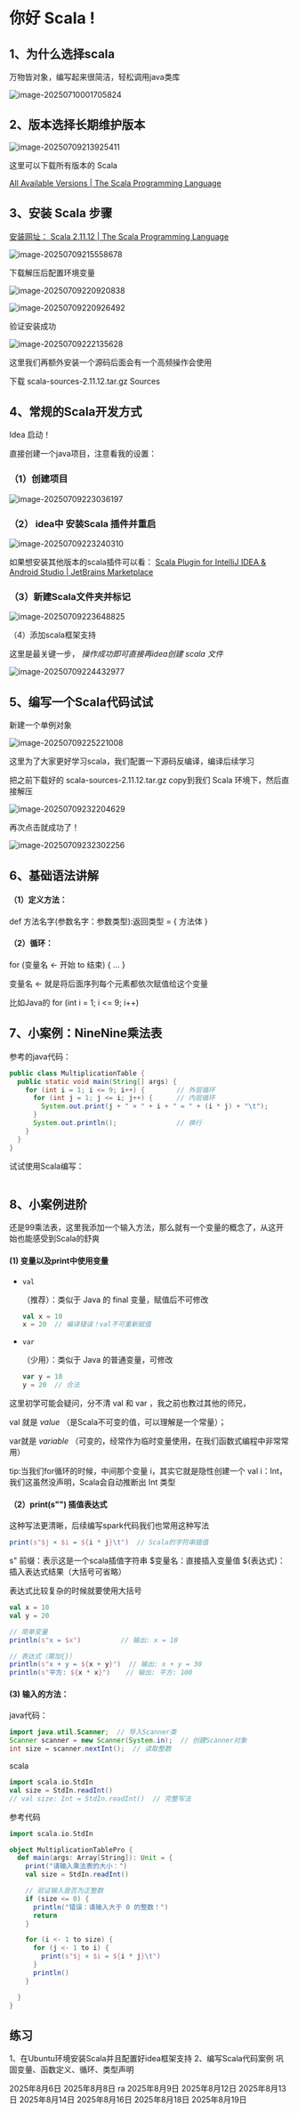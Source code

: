 # 你好 Scala !

## 1、为什么选择scala



万物皆对象，编写起来很简洁，轻松调用java类库

![image-20250710001705824](./assets/image-20250710001705824.png)





## 2、版本选择长期维护版本

![image-20250709213925411](./assets/image-20250709213925411.png)

这里可以下载所有版本的 Scala

[All Available Versions | The Scala Programming Language](https://scala-lang.org/download/all.html)



## 3、安装 Scala 步骤



[安装网址： Scala 2.11.12 | The Scala Programming Language](https://scala-lang.org/download/2.11.12.html)

![image-20250709215558678](./assets/image-20250709215558678.png)

下载解压后配置环境变量 

![image-20250709220920838](./assets/image-20250709220920838.png)

![image-20250709220926492](./assets/image-20250709220926492.png)

验证安装成功

![image-20250709222135628](./assets/image-20250709222135628.png)



这里我们再额外安装一个源码后面会有一个高频操作会使用

下载 scala-sources-2.11.12.tar.gz	Sources





## 4、常规的Scala开发方式

Idea 启动！

直接创建一个java项目，注意看我的设置：

### （1）创建项目

![image-20250709223036197](./assets/image-20250709223036197.png)

### （2） idea中 安装Scala 插件并重启

![image-20250709223240310](./assets/image-20250709223240310.png)



如果想安装其他版本的scala插件可以看： [Scala Plugin for IntelliJ IDEA & Android Studio | JetBrains Marketplace](https://plugins.jetbrains.com/plugin/1347-scala/versions)



### （3）新建Scala文件夹并标记

![image-20250709223648825](./assets/image-20250709223648825.png)

（4）添加scala框架支持

这里是最关键一步， *操作成功即可直接再idea创建 scala 文件*

![image-20250709224432977](./assets/image-20250709224432977.png)



## 5、编写一个Scala代码试试

新建一个单例对象

![image-20250709225221008](./assets/image-20250709225221008.png)

这里为了大家更好学习scala，我们配置一下源码反编译，编译后续学习

把之前下载好的 scala-sources-2.11.12.tar.gz copy到我们 Scala 环境下，然后直接解压

![image-20250709232204629](./assets/image-20250709232204629.png)

再次点击就成功了！

![image-20250709232302256](./assets/image-20250709232302256.png)



## 6、基础语法讲解



#### （1）定义方法：

def 方法名字(参数名字：参数类型):返回类型 = { 方法体 }

#### （2）循环：

for (变量名 <- 开始 to 结束) { ... }

变量名 <- 就是将后面序列每个元素都依次赋值给这个变量

比如Java的   for (int i = 1; i <= 9; i++)



## 7、小案例：NineNine乘法表

参考的java代码：

```java
public class MultiplicationTable {
  public static void main(String[] args) {
    for (int i = 1; i <= 9; i++) {        // 外层循环
      for (int j = 1; j <= i; j++) {      // 内层循环
        System.out.print(j + " × " + i + " = " + (i * j) + "\t");
      }
      System.out.println();               // 换行
    }
  }
}
```



试试使用Scala编写：

```scala
```



## 8、小案例进阶

还是99乘法表，这里我添加一个输入方法，那么就有一个变量的概念了，从这开始也能感受到Scala的舒爽

#### (1) 变量以及print中使用变量

- `val`

  （推荐）：类似于 Java 的 final 变量，赋值后不可修改

  ```scala
  val x = 10
  x = 20  // 编译错误！val不可重新赋值
  ```



- `var`

  （少用）：类似于 Java 的普通变量，可修改

  ```scala
  var y = 10
  y = 20  // 合法
  ```



这里初学可能会疑问，分不清 val 和 var  ，我之前也教过其他的师兄，

val 就是 *value* （是Scala不可变的值，可以理解是一个常量）； 

var就是 *variable* （可变的，经常作为临时变量使用，在我们函数式编程中非常常用） 



tip:当我们for循环的时候，中间那个变量 i，其实它就是隐性创建一个 val i：Int，我们这虽然没声明，Scala会自动推断出 Int 类型



#### （2）print(s"") 插值表达式

这种写法更清晰，后续编写spark代码我们也常用这种写法

```scala
print(s"$j × $i = ${i * j}\t")  // Scala的字符串插值
```

s" 前缀：表示这是一个scala插值字符串
$变量名：直接插入变量值
${表达式}：插入表达式结果（大括号可省略）



表达式比较复杂的时候就要使用大括号

```scala
val x = 10
val y = 20

// 简单变量
println(s"x = $x")          // 输出: x = 10

// 表达式（需加{}）
println(s"x + y = ${x + y}")  // 输出: x + y = 30
println(s"平方: ${x * x}")    // 输出: 平方: 100
```



#### (3) 输入的方法：

java代码：

```java
import java.util.Scanner;  // 导入Scanner类
Scanner scanner = new Scanner(System.in);  // 创建Scanner对象
int size = scanner.nextInt();  // 读取整数
```

scala

```scala
import scala.io.StdIn
val size = StdIn.readInt()
// val size: Int = StdIn.readInt()  // 完整写法
```



参考代码

```scala
import scala.io.StdIn

object MultiplicationTablePro {
  def main(args: Array[String]): Unit = {
    print("请输入乘法表的大小：")
    val size = StdIn.readInt()

    // 验证输入是否为正整数
    if (size <= 0) {
      println("错误：请输入大于 0 的整数！")
      return
    }

    for (i <- 1 to size) {
      for (j <- 1 to i) {
        print(s"$j × $i = ${i * j}\t")
      }
      println()
    }

  }
}

```


## 练习

1、在Ubuntu环境安装Scala并且配置好idea框架支持
2、编写Scala代码案例 巩固变量、函数定义、循环、类型声明


2025年8月6日 
2025年8月8日 ra
2025年8月9日
2025年8月12日 
2025年8月13日
2025年8月14日
2025年8月16日
2025年8月18日
2025年8月19日